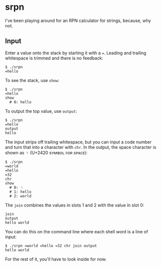 # srpn

I've been playing around for an RPN calculator for strings, because,
why not.

## Input

Enter a value onto the stack by starting it with a `=`. Leading and
trailing whitespace is trimmed and there is no feedback:

	$ ./srpn
	=hello

To see the stack, use `show`:

	$ ./srpn
	=hello
	show
	  # 0: hello

To output the top value, use `output`:

	$ ./srpn
	=hello
	output
	hello

The input strips off trailing whitespace, but you can input a code number
and turn that into a character with `chr`. In the output, the space
character is shown as ␠ (U+2420 sʏᴍʙᴏʟ ꜰᴏʀ sᴘᴀᴄᴇ):

	$ ./srpn
	=world
	=hello
	=32
	chr
	show
	  # 0: ␠
	  # 1: hello
	  # 2: world

The `join` combines the values in slots 1 and 2 with the value in slot 0:

	join
	output
	hello world

You can do this on the command line where each shell word is a line of input:

	$ ./srpn =world =hello =32 chr join output
	hello world

For the rest of it, you'll have to look inside for now.
